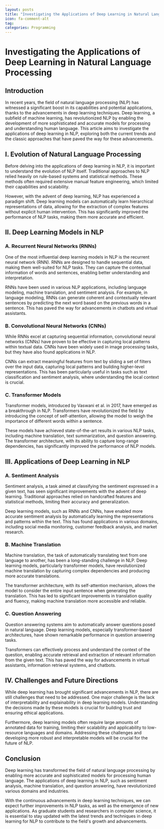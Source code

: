 ```yaml
---
layout: posts
title: "Investigating the Applications of Deep Learning in Natural Language Processing"
icon: fa-comment-alt
tag:      
categories: Programming
---
```



# Investigating the Applications of Deep Learning in Natural Language Processing

## Introduction

In recent years, the field of natural language processing (NLP) has witnessed a significant boost in its capabilities and potential applications, thanks to the advancements in deep learning techniques. Deep learning, a subfield of machine learning, has revolutionized NLP by enabling the development of more sophisticated and accurate models for processing and understanding human language. This article aims to investigate the applications of deep learning in NLP, exploring both the current trends and the classic approaches that have paved the way for these advancements.

## I. Evolution of Natural Language Processing

Before delving into the applications of deep learning in NLP, it is important to understand the evolution of NLP itself. Traditional approaches to NLP relied heavily on rule-based systems and statistical methods. These methods often required extensive manual feature engineering, which limited their capabilities and scalability.

However, with the advent of deep learning, NLP has experienced a paradigm shift. Deep learning models can automatically learn hierarchical representations of data, allowing for the extraction of complex features without explicit human intervention. This has significantly improved the performance of NLP tasks, making them more accurate and efficient.

## II. Deep Learning Models in NLP

### A. Recurrent Neural Networks (RNNs)

One of the most influential deep learning models in NLP is the recurrent neural network (RNN). RNNs are designed to handle sequential data, making them well-suited for NLP tasks. They can capture the contextual information of words and sentences, enabling better understanding and interpretation.

RNNs have been used in various NLP applications, including language modeling, machine translation, and sentiment analysis. For example, in language modeling, RNNs can generate coherent and contextually relevant sentences by predicting the next word based on the previous words in a sentence. This has paved the way for advancements in chatbots and virtual assistants.

### B. Convolutional Neural Networks (CNNs)

While RNNs excel at capturing sequential information, convolutional neural networks (CNNs) have proven to be effective in capturing local patterns within textual data. CNNs have been widely used in image processing tasks, but they have also found applications in NLP.

CNNs can extract meaningful features from text by sliding a set of filters over the input data, capturing local patterns and building higher-level representations. This has been particularly useful in tasks such as text classification and sentiment analysis, where understanding the local context is crucial.

### C. Transformer Models

Transformer models, introduced by Vaswani et al. in 2017, have emerged as a breakthrough in NLP. Transformers have revolutionized the field by introducing the concept of self-attention, allowing the model to weigh the importance of different words within a sentence.

These models have achieved state-of-the-art results in various NLP tasks, including machine translation, text summarization, and question answering. The transformer architecture, with its ability to capture long-range dependencies, has significantly improved the performance of NLP models.

## III. Applications of Deep Learning in NLP

### A. Sentiment Analysis

Sentiment analysis, a task aimed at classifying the sentiment expressed in a given text, has seen significant improvements with the advent of deep learning. Traditional approaches relied on handcrafted features and statistical methods, limiting their accuracy and generalization.

Deep learning models, such as RNNs and CNNs, have enabled more accurate sentiment analysis by automatically learning the representations and patterns within the text. This has found applications in various domains, including social media monitoring, customer feedback analysis, and market research.

### B. Machine Translation

Machine translation, the task of automatically translating text from one language to another, has been a long-standing challenge in NLP. Deep learning models, particularly transformer models, have revolutionized machine translation by capturing complex dependencies and producing more accurate translations.

The transformer architecture, with its self-attention mechanism, allows the model to consider the entire input sentence when generating the translation. This has led to significant improvements in translation quality and fluency, making machine translation more accessible and reliable.

### C. Question Answering

Question answering systems aim to automatically answer questions posed in natural language. Deep learning models, especially transformer-based architectures, have shown remarkable performance in question answering tasks.

Transformers can effectively process and understand the context of the question, enabling accurate retrieval and extraction of relevant information from the given text. This has paved the way for advancements in virtual assistants, information retrieval systems, and chatbots.

## IV. Challenges and Future Directions

While deep learning has brought significant advancements in NLP, there are still challenges that need to be addressed. One major challenge is the lack of interpretability and explainability in deep learning models. Understanding the decisions made by these models is crucial for building trust and ensuring ethical applications.

Furthermore, deep learning models often require large amounts of annotated data for training, limiting their scalability and applicability to low-resource languages and domains. Addressing these challenges and developing more robust and interpretable models will be crucial for the future of NLP.

## Conclusion

Deep learning has transformed the field of natural language processing by enabling more accurate and sophisticated models for processing human language. The applications of deep learning in NLP, such as sentiment analysis, machine translation, and question answering, have revolutionized various domains and industries.

With the continuous advancements in deep learning techniques, we can expect further improvements in NLP tasks, as well as the emergence of new applications. As graduate students and researchers in computer science, it is essential to stay updated with the latest trends and techniques in deep learning for NLP to contribute to the field's growth and advancements.